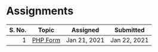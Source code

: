 # Assignments

| S. No. | Topic                   | Assigned     | Submitted    |
| -----: | ----------------------- | ------------ | ------------ |
|      1 | [PHP Form](01-21-2021/) | Jan 21, 2021 | Jan 22, 2021 |

